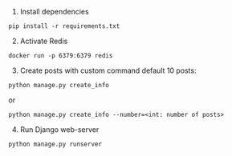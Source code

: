 1. Install dependencies
```
pip install -r requirements.txt
```
2. Activate Redis
```
docker run -p 6379:6379 redis
```
3. Create posts with custom command
default 10 posts:
```
python manage.py create_info
```
or 
```
python manage.py create_info --number=<int: number of posts>
```
4. Run Django web-server
```
python manage.py runserver
```